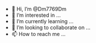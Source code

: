 - 👋 Hi, I’m @Dm7769Dm
- 👀 I’m interested in ...
- 🌱 I’m currently learning ...
- 💞️ I’m looking to collaborate on ...
- 📫 How to reach me ...

<!---
Dm7769Dm/Dm7769Dm is a ✨ special ✨ repository because its `README.md` (this file) appears on your GitHub profile.
You can click the Preview link to take a look at your changes.
--->
